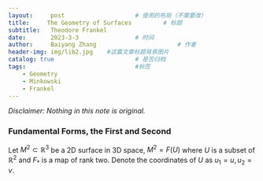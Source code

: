 ```yaml
---
layout:     post   				    # 使用的布局（不需要改）
title:     The Geometry of Surfaces			# 标题 
subtitle:   Theodore Frankel
date:       2023-3-3 				# 时间
author:     Baiyang Zhang 						# 作者
header-img: img/lib2.jpg 	#这篇文章标题背景图片
catalog: true 						# 是否归档
tags:								#标签
    - Geometry
    - Minkowski
    - Frankel
---
```


*Disclaimer: Nothing in this note is original.*


### Fundamental Forms, the First and Second

Let $M^{2}\subset \mathbb{R}^{3}$ be a 2D surface in 3D space, $M^{2} = F(U)$ where $U$ is a subset of $\mathbb{R}^{2}$ and $F_ {\ast}$ is a map of rank two. Denote the coordinates of $U$ as $u_{1}=u,u_{2}=v$.


